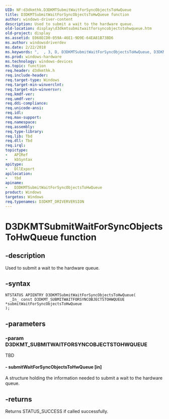 ```yaml
---
UID: NF:d3dkmthk.D3DKMTSubmitWaitForSyncObjectsToHwQueue
title: D3DKMTSubmitWaitForSyncObjectsToHwQueue function
author: windows-driver-content
description: Used to submit a wait to the hardware queue.
old-location: display\d3dkmtsubmitwaitforsyncobjectstohwqueue.htm
old-project: display
ms.assetid: E068ECD0-059A-46E1-9D9E-64EA81B73BD6
ms.author: windowsdriverdev
ms.date: 2/22/2018
ms.keywords: ",  , 3, D, D3DKMTSubmitWaitForSyncObjectsToHwQueue, D3DKMTSubmitWaitForSyncObjectsToHwQueue function [Display Devices], F, H, K, M, O, Q, S, T, W, a, b, c, d3dkmthk/D3DKMTSubmitWaitForSyncObjectsToHwQueue, display.d3dkmtsubmitwaitforsyncobjectstohwqueue, e, i, j, m, n, o, r, s, t, u, w, y"
ms.prod: windows-hardware
ms.technology: windows-devices
ms.topic: function
req.header: d3dkmthk.h
req.include-header: 
req.target-type: Windows
req.target-min-winverclnt: 
req.target-min-winversvr: 
req.kmdf-ver: 
req.umdf-ver: 
req.ddi-compliance: 
req.unicode-ansi: 
req.idl: 
req.max-support: 
req.namespace: 
req.assembly: 
req.type-library: 
req.lib: Tbd
req.dll: Tbd
req.irql: 
topictype:
-	APIRef
-	kbSyntax
apitype:
-	DllExport
apilocation:
-	tbd
apiname:
-	D3DKMTSubmitWaitForSyncObjectsToHwQueue
product: Windows
targetos: Windows
req.typenames: D3DKMT_DRIVERVERSION
---
```


# D3DKMTSubmitWaitForSyncObjectsToHwQueue function


## -description


Used to submit a wait to the hardware queue.


## -syntax


````
NTSTATUS APIENTRY D3DKMTSubmitWaitForSyncObjectsToHwQueue(
  _In_ const D3DKMT_SUBMITWAITFORSYNCOBJECTSTOHWQUEUE *submitWaitForSyncObjectsToHwQueue
);
````


## -parameters




### -param D3DKMT_SUBMITWAITFORSYNCOBJECTSTOHWQUEUE

TBD




#### - submitWaitForSyncObjectsToHwQueue [in]

A structure holding the information needed to submit a wait to the hardware queue.


## -returns



Returns STATUS_SUCCESS if called successfully. 



